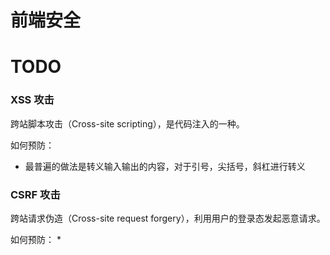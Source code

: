 # 前端安全

# TODO

### XSS 攻击

跨站脚本攻击（Cross-site scripting），是代码注入的一种。

如何预防：
* 最普遍的做法是转义输入输出的内容，对于引号，尖括号，斜杠进行转义

### CSRF 攻击

跨站请求伪造（Cross-site request forgery），利用用户的登录态发起恶意请求。

如何预防：
* 